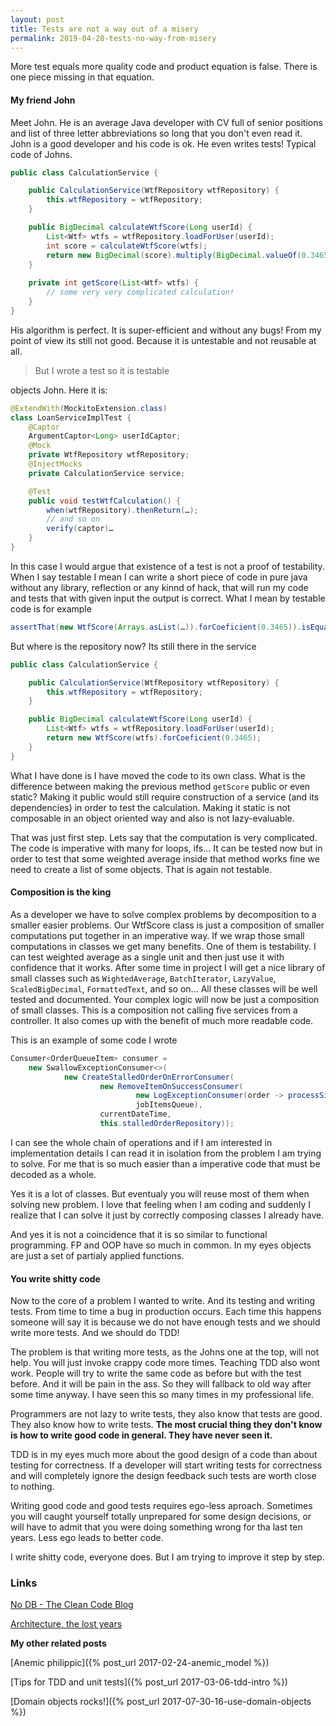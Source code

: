 ```yaml
---
layout: post
title: Tests are not a way out of a misery
permalink: 2019-04-28-tests-no-way-from-misery
---
```


More test equals more quality code and product equation is false. There is one piece missing in that equation. 

#### My friend John
Meet John. He is an average Java developer with CV full of senior positions and list of three letter abbreviations so long that you don't even read it.
John is a good developer and his code is ok. He even writes tests! 
Typical code of Johns. 

```java
public class CalculationService {

    public CalculationService(WtfRepository wtfRepository) {
        this.wtfRepository = wtfRepository;
    }

    public BigDecimal calculateWtfScore(Long userId) {
        List<Wtf> wtfs = wtfRepository.loadForUser(userId);
        int score = calculateWtfScore(wtfs);
        return new BigDecimal(score).multiply(BigDecimal.valueOf(0.3465));
    }
    
    private int getScore(List<Wtf> wtfs) {
        // some very very complicated calculation!
    }
}
```

His algorithm is perfect. It is super-efficient and without any bugs! From my point of view its still not good. Because it is untestable and not reusable at all. 

> But I wrote a test so it is testable 

objects John. Here it is:

```java
@ExtendWith(MockitoExtension.class)
class LoanServiceImplTest {
	@Captor
    ArgumentCaptor<Long> userIdCaptor;
    @Mock
    private WtfRepository wtfRepository;
    @InjectMocks
    private CalculationService service;

    @Test
    public void testWtfCalculation() {
    	when(wtfRepository).thenReturn(…);
    	// and so on
    	verify(captor)…
    }
}
```

In this case I would argue that existence of a test is not a proof of testability. When I say testable I mean I can write a short piece of code in pure java without any library, reflection or any kinnd of hack, that will run my code and tests that with given input the output is correct.
What I mean by testable code is for example

```java
assertThat(new WtfScore(Arrays.asList(…)).forCoeficient(0.3465)).isEqualTo(xyz);
```

But where is the repository now? 
Its still there in the service 

```java
public class CalculationService {

    public CalculationService(WtfRepository wtfRepository) {
        this.wtfRepository = wtfRepository;
    }

    public BigDecimal calculateWtfScore(Long userId) {
        List<Wtf> wtfs = wtfRepository.loadForUser(userId);
        return new WtfScore(wtfs).forCoeficient(0.3465);
    }    
}
```

What I have done is I have moved the code to its own class. What is the difference between making the previous method `getScore` public or even static?
Making it public would still require construction of a service (and its dependencies) in order to test the calculation. 
Making it static is not composable in an object oriented way and also is not lazy-evaluable. 

That was just first step. Lets say that the computation is very complicated. The code is imperative with many for loops, ifs...
It can be tested now but in order to test that some weighted average inside that method works fine we need to create a list of some objects. That is again not testable.

#### Composition is the king

As a developer we have to solve complex problems by decomposition to a smaller easier problems. 
Our WtfScore class is just a composition of smaller computations put together in an imperative way. If we wrap those small computations in classes we get many benefits.
One of them is testability. I can test weighted average as a single unit and then just use it with confidence that it works. After some time in project I will get a nice library of small classes such as `WightedAverage`, `BatchIterator`, `LazyValue`, `ScaledBigDecimal`, `FormattedText`, and so on... 
All these classes will be well tested and documented. Your complex logic will now be just a composition of small classes.
This is a composition not calling five services from a controller.
It also comes up with the benefit of much more readable code. 

This is an example of some code I wrote

```java
Consumer<OrderQueueItem> consumer =
    new SwallowExceptionConsumer<>( 
            new CreateStalledOrderOnErrorConsumer(
                    new RemoveItemOnSuccessConsumer(
                            new LogExceptionConsumer(order -> processSingleOrder(order, currentDateTime)),
                            jobItemsQueue),
                    currentDateTime,
                    this.stalledOrderRepository));
```

I can see the whole chain of operations and if I am interested in implementation details I can read it in isolation from the problem I am trying to solve. For me that is so much easier than a imperative code that must be decoded as a whole. 

Yes it is a lot of classes. But eventualy you will reuse most of them when solving new problem. I love that feeling when I am coding and suddenly I realize that I can solve it just by correctly composing classes I already have. 

And yes it is not a coincidence that it is so similar to functional programming. FP and OOP have so much in common. In my eyes objects are just a set of partialy applied functions. 

#### You write shitty code

Now to the core of a problem I wanted to write. And its testing and writing tests. From time to time a bug in production occurs. Each time this happens someone will say it is because we do not have enough tests and we should write more tests. And we should do TDD! 

The problem is that writing more tests, as the Johns one at the top, will not help. You will just invoke crappy code more times. 
Teaching TDD also wont work. People will try to write the same code as before but with the test before. And it will be pain in the ass. So they will fallback to old way after some time anyway. I have seen this so many times in my professional life.

Programmers are not lazy to write tests, they also know that tests are good. They also know how to write tests. 
**The most crucial thing they don't know is how to write good code in general. They have never seen it.**

TDD is in my eyes much more about the good design of a code than about testing for correctness.
If a developer will start writing tests for correctness and will completely ignore the design feedback such tests are worth close to nothing. 

Writing good code and good tests requires ego-less aproach. Sometimes you will caught yourself totally unprepared for some design decisions, or will have to admit that you were doing something wrong for tha last ten years. Less ego leads to better code.

I write shitty code, everyone does. But I am trying to improve it step by step.

### Links

[No DB - The Clean Code Blog](https://blog.cleancoder.com/uncle-bob/2012/05/15/NODB.html)

[Architecture, the lost years](https://www.youtube.com/watch?v=HhNIttd87xs) 

**My other related posts**

[Anemic philippic]({% post_url 2017-02-24-anemic_model %})

[Tips for TDD and unit tests]({% post_url 2017-03-06-tdd-intro %})

[Domain objects rocks!]({% post_url 2017-07-30-16-use-domain-objects %})